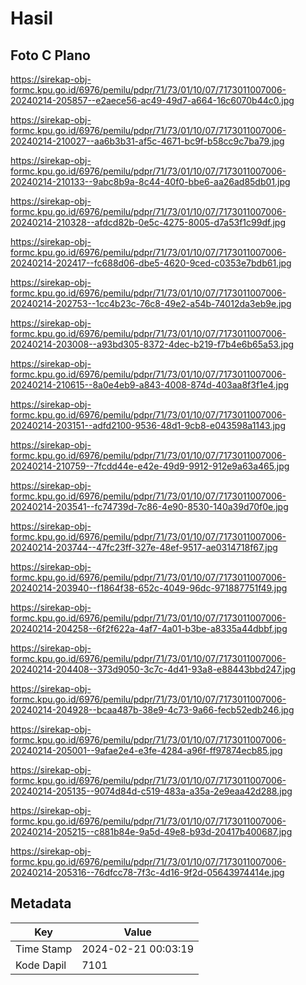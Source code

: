# Hasil

## Foto C Plano

https://sirekap-obj-formc.kpu.go.id/6976/pemilu/pdpr/71/73/01/10/07/7173011007006-20240214-205857--e2aece56-ac49-49d7-a664-16c6070b44c0.jpg

https://sirekap-obj-formc.kpu.go.id/6976/pemilu/pdpr/71/73/01/10/07/7173011007006-20240214-210027--aa6b3b31-af5c-4671-bc9f-b58cc9c7ba79.jpg

https://sirekap-obj-formc.kpu.go.id/6976/pemilu/pdpr/71/73/01/10/07/7173011007006-20240214-210133--9abc8b9a-8c44-40f0-bbe6-aa26ad85db01.jpg

https://sirekap-obj-formc.kpu.go.id/6976/pemilu/pdpr/71/73/01/10/07/7173011007006-20240214-210328--afdcd82b-0e5c-4275-8005-d7a53f1c99df.jpg

https://sirekap-obj-formc.kpu.go.id/6976/pemilu/pdpr/71/73/01/10/07/7173011007006-20240214-202417--fc688d06-dbe5-4620-9ced-c0353e7bdb61.jpg

https://sirekap-obj-formc.kpu.go.id/6976/pemilu/pdpr/71/73/01/10/07/7173011007006-20240214-202753--1cc4b23c-76c8-49e2-a54b-74012da3eb9e.jpg

https://sirekap-obj-formc.kpu.go.id/6976/pemilu/pdpr/71/73/01/10/07/7173011007006-20240214-203008--a93bd305-8372-4dec-b219-f7b4e6b65a53.jpg

https://sirekap-obj-formc.kpu.go.id/6976/pemilu/pdpr/71/73/01/10/07/7173011007006-20240214-210615--8a0e4eb9-a843-4008-874d-403aa8f3f1e4.jpg

https://sirekap-obj-formc.kpu.go.id/6976/pemilu/pdpr/71/73/01/10/07/7173011007006-20240214-203151--adfd2100-9536-48d1-9cb8-e043598a1143.jpg

https://sirekap-obj-formc.kpu.go.id/6976/pemilu/pdpr/71/73/01/10/07/7173011007006-20240214-210759--7fcdd44e-e42e-49d9-9912-912e9a63a465.jpg

https://sirekap-obj-formc.kpu.go.id/6976/pemilu/pdpr/71/73/01/10/07/7173011007006-20240214-203541--fc74739d-7c86-4e90-8530-140a39d70f0e.jpg

https://sirekap-obj-formc.kpu.go.id/6976/pemilu/pdpr/71/73/01/10/07/7173011007006-20240214-203744--47fc23ff-327e-48ef-9517-ae0314718f67.jpg

https://sirekap-obj-formc.kpu.go.id/6976/pemilu/pdpr/71/73/01/10/07/7173011007006-20240214-203940--f1864f38-652c-4049-96dc-971887751f49.jpg

https://sirekap-obj-formc.kpu.go.id/6976/pemilu/pdpr/71/73/01/10/07/7173011007006-20240214-204258--6f2f622a-4af7-4a01-b3be-a8335a44dbbf.jpg

https://sirekap-obj-formc.kpu.go.id/6976/pemilu/pdpr/71/73/01/10/07/7173011007006-20240214-204408--373d9050-3c7c-4d41-93a8-e88443bbd247.jpg

https://sirekap-obj-formc.kpu.go.id/6976/pemilu/pdpr/71/73/01/10/07/7173011007006-20240214-204928--bcaa487b-38e9-4c73-9a66-fecb52edb246.jpg

https://sirekap-obj-formc.kpu.go.id/6976/pemilu/pdpr/71/73/01/10/07/7173011007006-20240214-205001--9afae2e4-e3fe-4284-a96f-ff97874ecb85.jpg

https://sirekap-obj-formc.kpu.go.id/6976/pemilu/pdpr/71/73/01/10/07/7173011007006-20240214-205135--9074d84d-c519-483a-a35a-2e9eaa42d288.jpg

https://sirekap-obj-formc.kpu.go.id/6976/pemilu/pdpr/71/73/01/10/07/7173011007006-20240214-205215--c881b84e-9a5d-49e8-b93d-20417b400687.jpg

https://sirekap-obj-formc.kpu.go.id/6976/pemilu/pdpr/71/73/01/10/07/7173011007006-20240214-205316--76dfcc78-7f3c-4d16-9f2d-05643974414e.jpg


## Metadata

| Key        | Value               |
| ---------- | ------------------- |
| Time Stamp | 2024-02-21 00:03:19 |
| Kode Dapil | 7101                |



